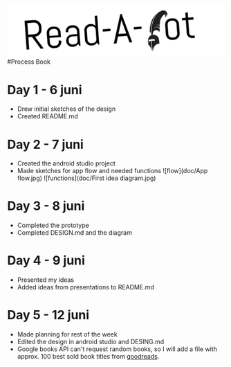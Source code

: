 ![logo](doc/textLogo.png)
#Process Book

# Day 1 - 6 juni
- Drew initial sketches of the design
- Created README.md

# Day 2 - 7 juni
- Created the android studio project
- Made sketches for app flow and needed functions
![flow](doc/App flow.jpg)
![functions](doc/First idea diagram.jpg)

# Day 3 - 8 juni
- Completed the prototype
- Completed DESIGN.md and the diagram

# Day 4 - 9 juni
- Presented my ideas
- Added ideas from presentations to README.md

# Day 5 - 12 juni
- Made planning for rest of the week
- Edited the design in android studio and DESING.md 
- Google books API can't request random books, so I will add a file with approx. 100 best sold book titles from [goodreads](http://www.goodreads.com/list/show/33934.Best_Selling_Books_of_All_Time).
